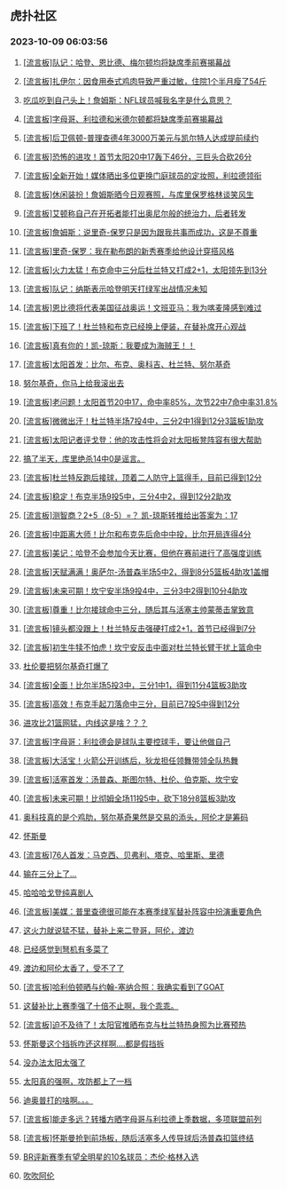 ## 虎扑社区 
### 2023-10-09 06:03:56

1. [[流言板]队记：哈登、恩比德、梅尔顿均将缺席季前赛揭幕战](https://bbs.hupu.com/62390054.html)

2. [[流言板]扎伊尔：因食用泰式鸡肉导致严重过敏，住院1个半月瘦了54斤](https://bbs.hupu.com/62390415.html)

3. [吃瓜吃到自己头上！詹姆斯：NFL球员喊我名字是什么意思？](https://bbs.hupu.com/62390067.html)

4. [[流言板]字母哥、利拉德和米德尔顿都将缺席季前赛揭幕战](https://bbs.hupu.com/62389932.html)

5. [[流言板]后卫佩顿-普理查德4年3000万美元与凯尔特人达成提前续约](https://bbs.hupu.com/62391051.html)

6. [[流言板]恐怖的进攻！首节太阳20中17轰下46分，三巨头合砍26分](https://bbs.hupu.com/62392443.html)

7. [[流言板]全新开始！媒体晒出多位更换门庭球员的定妆照，利拉德领衔](https://bbs.hupu.com/62387265.html)

8. [[流言板]休闲装扮！詹姆斯晒今日观赛照，与库里保罗格林谈笑风生](https://bbs.hupu.com/62389228.html)

9. [[流言板]艾顿称自己在开拓者能打出奥尼尔般的统治力，后者转发](https://bbs.hupu.com/62385668.html)

10. [[流言板]詹姆斯：说里奇-保罗只是因为跟我共事而成功，这是不尊重](https://bbs.hupu.com/62389549.html)

11. [[流言板]里奇-保罗：我在勒布朗的新秀赛季给他设计穿搭风格](https://bbs.hupu.com/62389840.html)

12. [[流言板]火力太猛！布克命中三分后杜兰特又打成2+1，太阳领先到13分](https://bbs.hupu.com/62392385.html)

13. [[流言板]队记：纳斯表示哈登明天打绿军出战情况未知](https://bbs.hupu.com/62388183.html)

14. [[流言板]恩比德将代表美国征战奥运！文班亚马：我为喀麦隆感到难过](https://bbs.hupu.com/62385475.html)

15. [[流言板]下班了！杜兰特和布克已经换上便装，在替补席开心观战](https://bbs.hupu.com/62392631.html)

16. [[流言板]真有你的！凯-琼斯：我要成为海贼王！！](https://bbs.hupu.com/62390808.html)

17. [[流言板]太阳首发：比尔、布克、奥科吉、杜兰特、努尔基奇](https://bbs.hupu.com/62392201.html)

18. [努尔基奇，你马上给我滚出去](https://bbs.hupu.com/62392531.html)

19. [[流言板]老问题！太阳首节20中17，命中率85%，次节22中7命中率31.8%](https://bbs.hupu.com/62392578.html)

20. [[流言板]微微出汗！杜兰特半场7投4中，三分2中1得到12分3篮板1助攻](https://bbs.hupu.com/62392545.html)

21. [[流言板]太阳记者评戈登：他的攻击性将会对太阳板凳阵容有很大帮助](https://bbs.hupu.com/62392586.html)

22. [搞了半天，库里绝杀14中0是谣言。](https://bbs.hupu.com/62386768.html)

23. [[流言板]杜兰特反跑后接球，顶着二人防守上篮得手，目前已得到12分](https://bbs.hupu.com/62392510.html)

24. [[流言板]稳定！布克半场9投5中，三分4中2，得到12分2助攻](https://bbs.hupu.com/62392550.html)

25. [[流言板]测智商？2+5（8-5）=？  凯-琼斯转推给出答案为：17](https://bbs.hupu.com/62385677.html)

26. [[流言板]中距离大师！比尔和布克先后命中中投，比尔开局连得4分](https://bbs.hupu.com/62392319.html)

27. [[流言板]美记：哈登不会参加今天比赛，但他在赛前进行了高强度训练](https://bbs.hupu.com/62392526.html)

28. [[流言板]天赋满满！奥萨尔-汤普森半场5中2，得到8分5篮板4助攻1盖帽](https://bbs.hupu.com/62392566.html)

29. [[流言板]未来可期！坎宁安半场9投4中，三分3中2得到10分4助攻](https://bbs.hupu.com/62392562.html)

30. [[流言板]尊重！比尔接球命中三分，随后其与活塞主帅蒙蒂击掌致意](https://bbs.hupu.com/62392426.html)

31. [[流言板]镜头都没跟上！杜兰特反击强硬打成2+1，首节已经得到7分](https://bbs.hupu.com/62392362.html)

32. [[流言板]初生牛犊不怕虎！坎宁安反击中面对杜兰特长臂干扰上篮命中](https://bbs.hupu.com/62392515.html)

33. [杜伦要把努尔基奇打爆了](https://bbs.hupu.com/62392363.html)

34. [[流言板]全面！比尔半场5投3中，三分1中1，得到11分4篮板3助攻](https://bbs.hupu.com/62392555.html)

35. [[流言板]高效！布克手起刀落命中三分，目前已7投5中得到12分](https://bbs.hupu.com/62392478.html)

36. [进攻比21篮网猛，内线这是啥？？？](https://bbs.hupu.com/62392450.html)

37. [[流言板]字母哥：利拉德会是球队主要控球手，要让他做自己](https://bbs.hupu.com/62389714.html)

38. [[流言板]大活宝！火箭公开训练后，狄龙担任领舞带领全队热舞](https://bbs.hupu.com/62392102.html)

39. [[流言板]活塞首发：汤普森、斯图尔特、杜伦、伯克斯、坎宁安](https://bbs.hupu.com/62392215.html)

40. [[流言板]未来可期！比彻姆全场11投5中，砍下18分8篮板3助攻](https://bbs.hupu.com/62392349.html)

41. [奥科技真的是个鸡肋，努尔基奇果然是交易的添头，阿伦才是筹码](https://bbs.hupu.com/62392541.html)

42. [怀斯曼](https://bbs.hupu.com/62392572.html)

43. [[流言板]76人首发：马克西、贝弗利、塔克、哈里斯、里德](https://bbs.hupu.com/62392663.html)

44. [输在三分上了…](https://bbs.hupu.com/62392634.html)

45. [哈哈哈戈登纯喜剧人](https://bbs.hupu.com/62392524.html)

46. [[流言板]美媒：普里查德很可能在本赛季绿军替补阵容中扮演重要角色](https://bbs.hupu.com/62391206.html)

47. [这火力就说猛不猛，替补上来二登哥，阿伦，渡边](https://bbs.hupu.com/62392446.html)

48. [已经感觉到弩机有多菜了](https://bbs.hupu.com/62392540.html)

49. [渡边和阿伦太香了，受不了了](https://bbs.hupu.com/62392603.html)

50. [[流言板]哈利伯顿晒与约翰-塞纳合照：我确实看到了GOAT](https://bbs.hupu.com/62392237.html)

51. [这替补比上赛季强了十倍不止啊，我个乖乖。](https://bbs.hupu.com/62392645.html)

52. [[流言板]迫不及待了！太阳官推晒布克与杜兰特热身照为比赛预热](https://bbs.hupu.com/62392275.html)

53. [怀斯曼这个挡拆咋还这样啊….都是假挡拆](https://bbs.hupu.com/62392431.html)

54. [没办法太阳太强了](https://bbs.hupu.com/62392332.html)

55. [太阳真的强啊，攻防都上了一档](https://bbs.hupu.com/62392343.html)

56. [迪奥普打的啥啊。。。](https://bbs.hupu.com/62392620.html)

57. [[流言板]能走多远？转播方晒字母哥与利拉德上季数据，多项联盟前列](https://bbs.hupu.com/62392132.html)

58. [[流言板]怀斯曼抢到前场板，随后活塞多人传导球后汤普森扣篮终结](https://bbs.hupu.com/62392409.html)

59. [BR评新赛季有望全明星的10名球员：杰伦·格林入选](https://bbs.hupu.com/62390200.html)

60. [吹吹阿伦](https://bbs.hupu.com/62392491.html)

